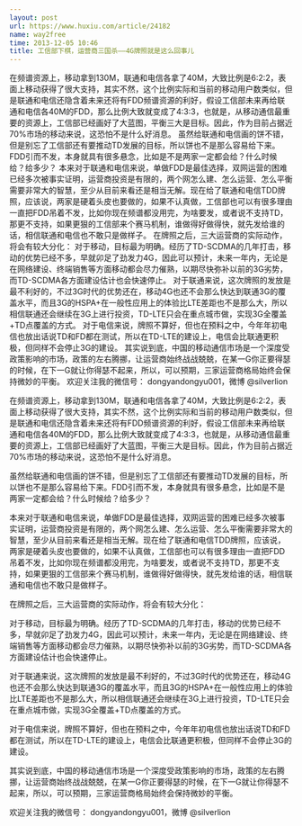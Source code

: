 ```yaml
---
layout: post
url: https://www.huxiu.com/article/24182
name: way2free
time: 2013-12-05 10:46
title: 工信部下棋，运营商三国杀——4G牌照就是这么回事儿
---
```

在频谱资源上，移动拿到130M，联通和电信各拿了40M，大致比例是6:2:2，表面上移动获得了很大支持，其实不然，这个比例实际和当前的移动用户数类似，但是联通和电信还隐含着未来还将有FDD频谱资源的利好，假设工信部未来再给联通和电信各40M的FDD，那么比例大致就变成了4:3:3，也就是，从移动通信最重要的资源上，工信部已经画好了大蓝图，平衡三大是目标。因此，作为目前占据近70%市场的移动来说，这恐怕不是什么好消息。 虽然给联通和电信画的饼不错，但是别忘了工信部还有要推动TD发展的目标，所以饼也不是那么容易给下来。FDD引而不发，本身就具有很多悬念，比如是不是两家一定都会给？什么时候给？给多少？ 本来对于联通和电信来说，单做FDD是最佳选择，双网运营的困难已经多次被事实证明，运营商投资是有限的，两个网怎么建、怎么运营、怎么平衡需要非常大的智慧，至少从目前来看还是相当无解。现在给了联通和电信TDD牌照，应该说，两家是硬着头皮也要做的，如果不认真做，工信部也可以有很多理由一直把FDD吊着不发，比如你现在频谱都没用完，为啥要发，或者说不支持TD，那更不支持，如果更狠的工信部来个赛马机制，谁做得好做得快，就先发给谁的话，相信联通和电信也不敢只是做样子。 在牌照之后，三大运营商的实际动作，将会有较大分化： 对于移动，目标最为明确。经历了TD-SCDMA的几年打击，移动的优势已经不多，早就卯足了劲发力4G，因此可以预计，未来一年内，无论是在网络建设、终端销售等方面移动都会尽力催熟，以期尽快弥补以前的3G劣势，而TD-SCDMA各方面建设估计也会快速停止。 对于联通来说，这次牌照的发放是最不利好的，不过3G时代的优势还在，移动4G也还不会那么快达到联通3G的覆盖水平，而且3G的HSPA+在一般性应用上的体验比LTE差距也不是那么大，所以相信联通还会继续在3G上进行投资，TD-LTE只会在重点城市做，实现3G全覆盖+TD点覆盖的方式。 对于电信来说，牌照不算好，但也在预料之中，今年年初电信也放出话说TD和FD都在测试，所以在TD-LTE的建设上，电信会比联通更积极，但同样不会停止3G的建设。 其实说到底，中国的移动通信市场是一个深度受政策影响的市场，政策的左右腾挪，让运营商始终战战兢兢，在某一G你正要得瑟的时候，在下一G就让你得瑟不起来，所以，可以预期，三家运营商格局始终会保持微妙的平衡。 欢迎关注我的微信号： dongyandongyu001，微博 @silverlion

在频谱资源上，移动拿到130M，联通和电信各拿了40M，大致比例是6:2:2，表面上移动获得了很大支持，其实不然，这个比例实际和当前的移动用户数类似，但是联通和电信还隐含着未来还将有FDD频谱资源的利好，假设工信部未来再给联通和电信各40M的FDD，那么比例大致就变成了4:3:3，也就是，从移动通信最重要的资源上，工信部已经画好了大蓝图，平衡三大是目标。因此，作为目前占据近70%市场的移动来说，这恐怕不是什么好消息。

虽然给联通和电信画的饼不错，但是别忘了工信部还有要推动TD发展的目标，所以饼也不是那么容易给下来。FDD引而不发，本身就具有很多悬念，比如是不是两家一定都会给？什么时候给？给多少？

本来对于联通和电信来说，单做FDD是最佳选择，双网运营的困难已经多次被事实证明，运营商投资是有限的，两个网怎么建、怎么运营、怎么平衡需要非常大的智慧，至少从目前来看还是相当无解。现在给了联通和电信TDD牌照，应该说，两家是硬着头皮也要做的，如果不认真做，工信部也可以有很多理由一直把FDD吊着不发，比如你现在频谱都没用完，为啥要发，或者说不支持TD，那更不支持，如果更狠的工信部来个赛马机制，谁做得好做得快，就先发给谁的话，相信联通和电信也不敢只是做样子。

在牌照之后，三大运营商的实际动作，将会有较大分化：

对于移动，目标最为明确。经历了TD-SCDMA的几年打击，移动的优势已经不多，早就卯足了劲发力4G，因此可以预计，未来一年内，无论是在网络建设、终端销售等方面移动都会尽力催熟，以期尽快弥补以前的3G劣势，而TD-SCDMA各方面建设估计也会快速停止。

对于联通来说，这次牌照的发放是最不利好的，不过3G时代的优势还在，移动4G也还不会那么快达到联通3G的覆盖水平，而且3G的HSPA+在一般性应用上的体验比LTE差距也不是那么大，所以相信联通还会继续在3G上进行投资，TD-LTE只会在重点城市做，实现3G全覆盖+TD点覆盖的方式。

对于电信来说，牌照不算好，但也在预料之中，今年年初电信也放出话说TD和FD都在测试，所以在TD-LTE的建设上，电信会比联通更积极，但同样不会停止3G的建设。

其实说到底，中国的移动通信市场是一个深度受政策影响的市场，政策的左右腾挪，让运营商始终战战兢兢，在某一G你正要得瑟的时候，在下一G就让你得瑟不起来，所以，可以预期，三家运营商格局始终会保持微妙的平衡。

欢迎关注我的微信号： dongyandongyu001，微博 @silverlion

